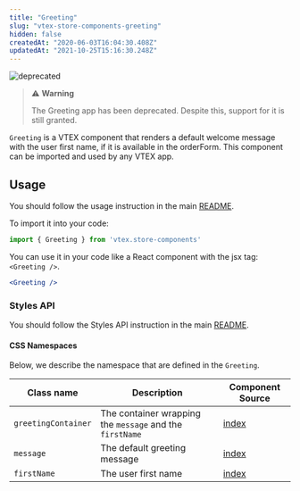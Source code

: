 ```yaml
---
title: "Greeting"
slug: "vtex-store-components-greeting"
hidden: false
createdAt: "2020-06-03T16:04:30.408Z"
updatedAt: "2021-10-25T15:16:30.248Z"
---
```

![deprecated](https://cdn.jsdelivr.net/gh/vtexdocs/dev-portal-content@main/images/vtex-store-components-greeting-0.png)

>️⚠️ **Warning**
>
>The Greeting app has been deprecated. Despite this, support for it is still granted.

`Greeting` is a VTEX component that renders a default welcome message with the user first name, if it is available in the orderForm. This component can be imported and used by any VTEX app.

## Usage
You should follow the usage instruction in the main [README](https://github.com/vtex-apps/store-components/blob/master/README.md#usage).

To import it into your code: 
```js
import { Greeting } from 'vtex.store-components'
```

You can use it in your code like a React component with the jsx tag: `<Greeting />`. 
```jsx
<Greeting />
```

### Styles API

You should follow the Styles API instruction in the main [README](/README.md#styles-api).

#### CSS Namespaces
Below, we describe the namespace that are defined in the `Greeting`.

| Class name | Description | Component Source |
| ---------- | ----------- | ---------------- |
| `greetingContainer` | The container wrapping the `message` and the `firstName` | [index](/react/components/Greeting/index.js) |
| `message` | The default greeting message | [index](/react/components/Greeting/index.js) |
| `firstName` | The user first name | [index](/react/components/Greeting/index.js) |